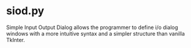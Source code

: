 # siod.py
Simple Input Output Dialog allows the programmer to define i/o dialog windows with a more intuitive syntax and a simpler structure than vanilla TkInter.
